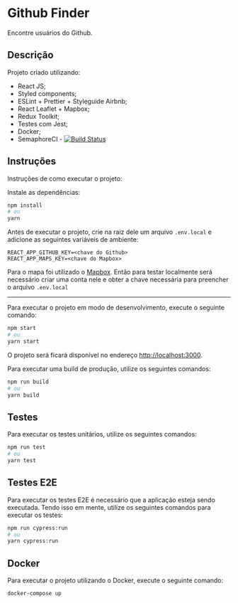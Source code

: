 # Github Finder

Encontre usuários do Github.

## Descrição

Projeto criado utilizando:

- React JS;
- Styled components;
- ESLint + Prettier + Styleguide Airbnb;
- React Leaflet + Mapbox;
- Redux Toolkit;
- Testes com Jest;
- Docker;
- SemaphoreCI - [![Build Status](https://andersonmalheiro.semaphoreci.com/badges/gh-finder/branches/master.svg)](https://andersonmalheiro.semaphoreci.com/projects/gh-finder)

## Instruções
Instruções de como executar o projeto:


Instale as dependências:
```bash
npm install
# ou
yarn
```

Antes de executar o projeto, crie na raiz dele um arquivo `.env.local` e adicione as seguintes variáveis de ambiente:

```
REACT_APP_GITHUB_KEY=<chave do Github>
REACT_APP_MAPS_KEY=<chave do Mapbox>
```

Para o mapa foi utilizado o [Mapbox](https://www.mapbox.com/). Então para testar localmente será necessário criar uma conta nele e obter a chave necessária para preencher o arquivo `.env.local`

---
Para executar o projeto em modo de desenvolvimento, execute o seguinte comando:

```bash
npm start
# ou
yarn start
```

O projeto será ficará disponível no endereço [http://localhost:3000](http://localhost:3000).

Para executar uma build de produção, utilize os seguintes comandos:

```bash
npm run build
# ou
yarn build
```

## Testes

Para executar os testes unitários, utilize os seguintes comandos:

```bash
npm run test
# ou
yarn test
```
## Testes E2E

Para executar os testes E2E é necessário que a aplicação esteja sendo executada. Tendo isso em mente, utilize os seguintes comandos para executar os testes:

```bash
npm run cypress:run
# ou
yarn cypress:run
```

## Docker

Para executar o projeto utilizando o Docker, execute o seguinte comando:

```bash
docker-compose up
```

